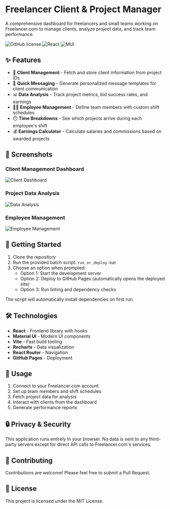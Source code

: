 # Freelancer Client & Project Manager

A comprehensive dashboard for freelancers and small teams working on Freelancer.com to manage clients, analyze project data, and track team performance.

![GitHub license](https://img.shields.io/badge/license-MIT-blue.svg) ![React](https://img.shields.io/badge/React-19.1.0-61dafb) ![MUI](https://img.shields.io/badge/Material--UI-7.1.0-0081CB)

## ✨ Features

- 👥 **Client Management** - Fetch and store client information from project IDs
- 💬 **Quick Messaging** - Generate personalized message templates for client communication
- 📊 **Data Analysis** - Track project metrics, bid success rates, and earnings
- 👨‍💼 **Employee Management** - Define team members with custom shift schedules
- ⏱️ **Time Breakdowns** - See which projects arrive during each employee's shift
- 💰 **Earnings Calculator** - Calculate salaries and commissions based on awarded projects

## 📸 Screenshots

### Client Management Dashboard

<!-- Screenshot of client page -->

![Client Dashboard](screenshot-client-page.png)

### Project Data Analysis

<!-- Screenshot of calculations page -->

![Data Analysis](screenshot-calculations-page.png)

### Employee Management

<!-- Screenshot of employee management page -->

![Employee Management](screenshot-employee-page.png)

## 🚀 Getting Started

1. Clone the repository
2. Run the provided batch script: `run_or_deploy.bat`
3. Choose an option when prompted:
   - Option 1: Start the development server
   - Option 2: Deploy to GitHub Pages (automatically opens the deployed site)
   - Option 3: Run linting and dependency checks

The script will automatically install dependencies on first run.

## 🛠️ Technologies

- **React** - Frontend library with hooks
- **Material UI** - Modern UI components
- **Vite** - Fast build tooling
- **Recharts** - Data visualization
- **React Router** - Navigation
- **GitHub Pages** - Deployment

## 📝 Usage

1. Connect to your Freelancer.com account
2. Set up team members and shift schedules
3. Fetch project data for analysis
4. Interact with clients from the dashboard
5. Generate performance reports

## 🔒 Privacy & Security

This application runs entirely in your browser. No data is sent to any third-party servers except for direct API calls to Freelancer.com's services.

## 🤝 Contributing

Contributions are welcome! Please feel free to submit a Pull Request.

## 📄 License

This project is licensed under the MIT License.
